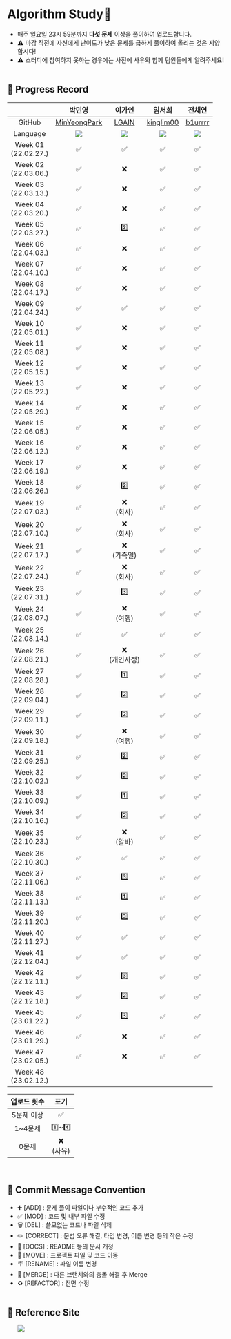 # Algorithm Study📝
- 매주 일요일 23시 59분까지 <b>다섯 문제</b> 이상을 풀이하여 업로드합니다.</br>
- ⚠️ 마감 직전에 자신에게 난이도가 낮은 문제를 급하게 풀이하여 올리는 것은 지양합시다!</br>
- ⚠️ 스터디에 참여하지 못하는 경우에는 사전에 사유와 함께 팀원들에게 알려주세요!
<br></br>

## 📍 Progress Record
|  | 박민영 | 이가인 | 임서희 | 전채연 |
| :---: | :---: | :---: | :---: | :---: |
| GitHub | [MinYeongPark](https://github.com/MinYeongPark) | [LGAIN](https://github.com/LGAIN) | [kinglim00](https://github.com/kinglim00) | [b1urrrr](https://github.com/b1urrrr) |
| Language | <img src="https://img.shields.io/badge/Java-007396?style=for-the-badge&logo=java&logoColor=white"> | <img src="https://img.shields.io/badge/Python-3776AB?style=for-the-badge&logo=python&logoColor=white"> | <img src="https://img.shields.io/badge/Python-3776AB?style=for-the-badge&logo=python&logoColor=white"> | <img src="https://img.shields.io/badge/Java-007396?style=for-the-badge&logo=java&logoColor=white"> |
| Week 01</br>(22.02.27.) | ✅ | ✅ | ✅ | ✅ |
| Week 02</br>(22.03.06.) | ✅ | ❌ | ✅ | ✅ |
| Week 03</br>(22.03.13.) | ✅ | ❌ | ✅ | ✅ |
| Week 04</br>(22.03.20.) | ✅ | ❌ | ✅ | ✅ |
| Week 05</br>(22.03.27.) | ✅ | 2️⃣ | ✅ | ✅ |
| Week 06</br>(22.04.03.) | ✅ | ❌ | ✅ | ✅ |
| Week 07</br>(22.04.10.) | ✅ | ❌ | ✅ | ✅ |
| Week 08</br>(22.04.17.) | ✅ | ❌ | ✅ | ✅ |
| Week 09</br>(22.04.24.) | ✅ | ✅ | ✅ | ✅ |
| Week 10</br>(22.05.01.) | ✅ | ❌ | ✅ | ✅ |
| Week 11</br>(22.05.08.) | ✅ | ❌ | ✅ | ✅ |
| Week 12</br>(22.05.15.) | ✅ | ❌ | ✅ | ✅ |
| Week 13</br>(22.05.22.) | ✅ | ❌ | ✅ | ✅ |
| Week 14</br>(22.05.29.) | ✅ | ❌ | ✅ | ✅ |
| Week 15</br>(22.06.05.) | ✅ | ❌ | ✅ | ✅ |
| Week 16</br>(22.06.12.) | ✅ | ❌ | ✅ | ✅ |
| Week 17</br>(22.06.19.) | ✅ | ❌ | ✅ | ✅ |
| Week 18</br>(22.06.26.) | ✅ | 2️⃣ | ✅ | ✅ |
| Week 19</br>(22.07.03.) | ✅ | ❌ <br/> (회사) | ✅ | ✅ |
| Week 20</br>(22.07.10.) | ✅ | ❌ <br/> (회사) | ✅ | ✅ |
| Week 21</br>(22.07.17.) | ✅ | ❌ <br/> (가족일) | ✅ | ✅ |
| Week 22</br>(22.07.24.) | ✅ | ❌ <br/> (회사) | ✅ | ✅ |
| Week 23</br>(22.07.31.) | ✅ | 3️⃣ | ✅ | ✅ |
| Week 24</br>(22.08.07.) | ✅ | ❌ <br/> (여행) | ✅ | ✅ |
| Week 25</br>(22.08.14.) | ✅ | ✅ | ✅ | ✅ |
| Week 26</br>(22.08.21.) | ✅ | ❌ <br/> (개인사정) | ✅ | ✅ |
| Week 27</br>(22.08.28.) | ✅ | 1️⃣ | ✅ | ✅ |
| Week 28</br>(22.09.04.) | ✅ | 2️⃣ | ✅ | ✅ |
| Week 29</br>(22.09.11.) | ✅ | 2️⃣ | ✅ | ✅ |
| Week 30</br>(22.09.18.) | ✅ | ❌ <br/> (여행) | ✅ | ✅ |
| Week 31</br>(22.09.25.) | ✅ | 2️⃣ | ✅ | ✅ |
| Week 32</br>(22.10.02.) | ✅ | 2️⃣ | ✅ | ✅ |
| Week 33</br>(22.10.09.) | ✅ | 1️⃣ | ✅ | ✅ |
| Week 34</br>(22.10.16.) | ✅ | 2️⃣ | ✅ | ✅ |
| Week 35</br>(22.10.23.) | ✅ | ❌ <br/> (알바) | ✅ | ✅ |
| Week 36</br>(22.10.30.) | ✅ | ✅ | ✅ | ✅ |
| Week 37</br>(22.11.06.) | ✅ | 3️⃣ | ✅ | ✅ |
| Week 38</br>(22.11.13.) | ✅ | 1️⃣ | ✅ | ✅ |
| Week 39</br>(22.11.20.) | ✅ | 3️⃣ | ✅ | ✅ |
| Week 40</br>(22.11.27.) | ✅ | ✅ | ✅ | ✅ |
| Week 41</br>(22.12.04.) | ✅ | ✅ | ✅ | ✅ |
| Week 42</br>(22.12.11.) | ✅ | 3️⃣ | ✅ | ✅ |
| Week 43</br>(22.12.18.) | ✅ | 2️⃣ | ✅ | ✅ |
| Week 45</br>(23.01.22.) | ✅ | 3️⃣ | ✅ | ✅ |
| Week 46</br>(23.01.29.) | ✅ | ❌ | ✅ | ✅ |
| Week 47</br>(23.02.05.) | ✅ | ❌ | ✅ | ✅ |
| Week 48</br>(23.02.12.) |  |  |  |  |

| 업로드 횟수 | 표기 |
| :---: | :---: |
| 5문제 이상 | ✅ |
| 1~4문제 | 1️⃣~4️⃣ |
| 0문제 | ❌ <br/>(사유) |

<br>

## 📍 Commit Message Convention
- ➕ [ADD] : 문제 풀이 파일이나 부수적인 코드 추가
- ✅ [MOD] : 코드 및 내부 파일 수정
- 🗑 [DEL] : 쓸모없는 코드나 파일 삭제
- ✏️ [CORRECT] : 문법 오류 해결, 타입 변경, 이름 변경 등의 작은 수정
- 📄 [DOCS] : README 등의 문서 개정
- 🚚 [MOVE] : 프로젝트 파일 및 코드 이동
- 🪧 [RENAME] : 파일 이름 변경
- 🔀 [MERGE] : 다른 브랜치와의 충돌 해결 후 Merge
- ♻️ [REFACTOR] : 전면 수정
<br></br>

## 📍 Reference Site
&nbsp;&nbsp;&nbsp;&nbsp;&nbsp; <a href="https://teal-floss-6e7.notion.site/b768fa040a774cc6bd4794499c7b0a62?v=7db36103ee40454dbbd17454bc496afc"><img src="https://img.shields.io./badge/Notion-000000?style=for-the-badge&logo=notion&logoColor=white"></a>
